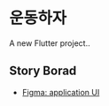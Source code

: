 # 운동하자 

A new Flutter project..

## Story Borad
- [Figma: application UI](https://www.figma.com/file/Ds2FdODWTaaL2YCHlzNmsX/%EC%9A%B4%EB%8F%99%ED%95%98%EC%9E%90?node-id=0%3A1)

